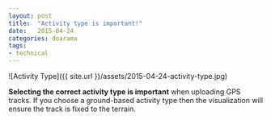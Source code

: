 ```yaml
---
layout: post
title:  "Activity type is important!"
date:   2015-04-24
categories: doarama
tags:
- technical
---
```


[]()

![Activity Type]({{ site.url }}/assets/2015-04-24-activity-type.jpg)

**Selecting the correct activity type is important** when uploading GPS tracks. If you choose a ground-based activity type then the visualization will ensure the track is fixed to the terrain.